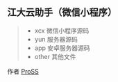 ﻿## 江大云助手（微信小程序）


> * xcx 微信小程序源码
> * yun 服务器源码
> * app 安卓服务器源码
> * other 其他文件

作者 [ProSS][1]

[1]:https://gitee.com/pross